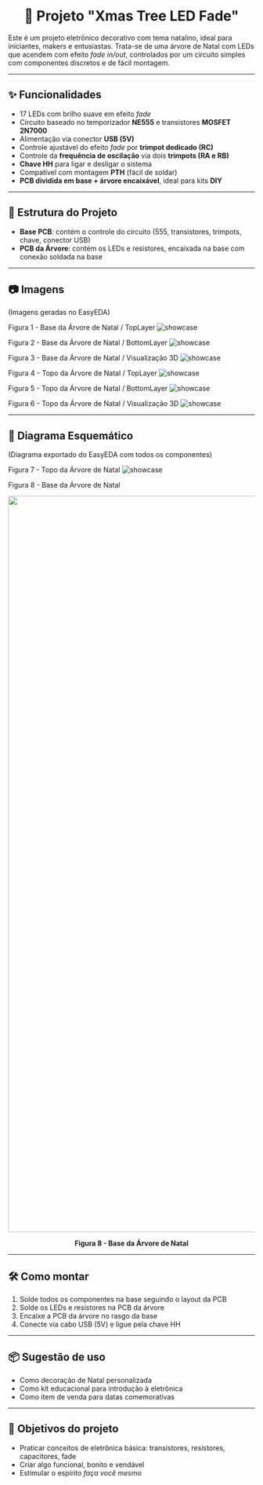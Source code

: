 <h1 align="center"> 🌲 Projeto "Xmas Tree LED Fade" </h1>

Este é um projeto eletrônico decorativo com tema natalino, ideal para iniciantes, makers e entusiastas. Trata-se de uma árvore de Natal com LEDs que acendem com efeito *fade in/out*, controlados por um circuito simples com componentes discretos e de fácil montagem.

---

## ✨ Funcionalidades

- 17 LEDs com brilho suave em efeito *fade*  
- Circuito baseado no temporizador **NE555** e transistores **MOSFET 2N7000**  
- Alimentação via conector **USB (5V)**  
- Controle ajustável do efeito *fade* por **trimpot dedicado (RC)**  
- Controle da **frequência de oscilação** via dois **trimpots (RA e RB)**  
- **Chave HH** para ligar e desligar o sistema  
- Compatível com montagem **PTH** (fácil de soldar)  
- **PCB dividida em base + árvore encaixável**, ideal para kits **DIY**

---

## 🧩 Estrutura do Projeto

- **Base PCB**: contém o controle do circuito (555, transistores, trimpots, chave, conector USB)  
- **PCB da Árvore**: contém os LEDs e resistores, encaixada na base com conexão soldada na base

---

## 📷 Imagens

(Imagens geradas no EasyEDA)  

Figura 1 - Base da Árvore de Natal / TopLayer
![showcase](https://github.com/rkfael/PCB-Xmas-Tree-2025/blob/main/imagens/Figura%201.png)

Figura 2 - Base da Árvore de Natal / BottomLayer
![showcase](https://github.com/rkfael/PCB-Xmas-Tree-2025/blob/main/imagens/Figura%202.png)

Figura 3 - Base da Árvore de Natal / Visualização 3D
![showcase](https://github.com/rkfael/PCB-Xmas-Tree-2025/blob/main/imagens/Figura%203.png)

Figura 4 - Topo da Árvore de Natal / TopLayer
![showcase](https://github.com/rkfael/PCB-Xmas-Tree-2025/blob/main/imagens/Figura%204.png)

Figura 5 - Topo da Árvore de Natal / BottomLayer
![showcase](https://github.com/rkfael/PCB-Xmas-Tree-2025/blob/main/imagens/Figura%205.png)

Figura 6 - Topo da Árvore de Natal / Visualização 3D
![showcase](https://github.com/rkfael/PCB-Xmas-Tree-2025/blob/main/imagens/Figura%206.png)

---

## 📐 Diagrama Esquemático

(Diagrama exportado do EasyEDA com todos os componentes)

Figura 7 - Topo da Árvore de Natal
![showcase](https://github.com/rkfael/PCB-Xmas-Tree-2025/blob/main/imagens/Figura%207.png)

Figura 8 - Base da Árvore de Natal
<p align="center">
  <img src="https://github.com/rkfael/PCB-Xmas-Tree-2025/blob/main/imagens/Figura%208.png" alt="showcase" width="1500"/>
</p>
<p align="center"><b>Figura 8 - Base da Árvore de Natal</b></p>

---

## 🛠️ Como montar

1. Solde todos os componentes na base seguindo o layout da PCB  
2. Solde os LEDs e resistores na PCB da árvore  
3. Encaixe a PCB da árvore no rasgo da base  
4. Conecte via cabo USB (5V) e ligue pela chave HH  

---

## 📦 Sugestão de uso

- Como decoração de Natal personalizada  
- Como kit educacional para introdução à eletrônica  
- Como item de venda para datas comemorativas  

---

## 🎯 Objetivos do projeto

- Praticar conceitos de eletrônica básica: transistores, resistores, capacitores, fade  
- Criar algo funcional, bonito e vendável  
- Estimular o espírito *faça você mesmo*
